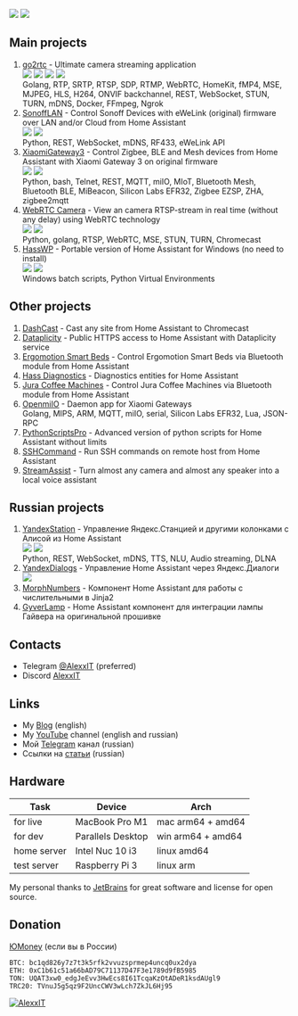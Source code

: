 [![](https://img.shields.io/github/stars/AlexxIT?style=flat-square&logo=github)][1] ![](https://img.shields.io/github/followers/AlexxIT?style=flat-square&logo=github)

[1]: https://github.com/AlexxIT
[2]: https://github.com/AlexxIT/go2rtc
[3]: https://hub.docker.com/r/alexxit/go2rtc
[4]: https://github.com/AlexxIT/SonoffLAN
[5]: https://github.com/AlexxIT/XiaomiGateway3
[6]: https://github.com/AlexxIT/WebRTC
[7]: https://github.com/AlexxIT/HassWP
[8]: https://github.com/AlexxIT/HassWP/releases
[9]: https://github.com/AlexxIT/YandexStation
[10]: https://github.com/AlexxIT/go2rtc/releases

## Main projects

1. [go2rtc](https://github.com/AlexxIT/go2rtc) - Ultimate camera streaming application  
   [![](https://img.shields.io/github/stars/AlexxIT/go2rtc?style=flat-square&logo=github)][2] ![](https://img.shields.io/github/forks/AlexxIT/go2rtc?style=flat-square&logo=github) [![](https://img.shields.io/docker/pulls/alexxit/go2rtc?style=flat-square&logo=docker&logoColor=white&label=pulls)][3] [![](https://img.shields.io/github/downloads/AlexxIT/go2rtc/total?color=blue&style=flat-square&logo=github)][10]  
   Golang, RTP, SRTP, RTSP, SDP, RTMP, WebRTC, HomeKit, fMP4, MSE, MJPEG, HLS, H264, ONVIF backchannel, REST, WebSocket, STUN, TURN, mDNS, Docker, FFmpeg, Ngrok
2. [SonoffLAN](https://github.com/AlexxIT/SonoffLAN) - Control Sonoff Devices with eWeLink (original) firmware over LAN and/or Cloud from Home Assistant  
   [![](https://img.shields.io/github/stars/AlexxIT/SonoffLAN?style=flat-square&logo=github)][4] ![](https://img.shields.io/github/forks/AlexxIT/SonoffLAN?style=flat-square&logo=github)  
   Python, REST, WebSocket, mDNS, RF433, eWeLink API
3. [XiaomiGateway3](https://github.com/AlexxIT/XiaomiGateway3) - Control Zigbee, BLE and Mesh devices from Home Assistant with Xiaomi Gateway 3 on original firmware  
   [![](https://img.shields.io/github/stars/AlexxIT/XiaomiGateway3?style=flat-square&logo=github)][5] ![](https://img.shields.io/github/forks/AlexxIT/XiaomiGateway3?style=flat-square&logo=github)  
   Python, bash, Telnet, REST, MQTT, miIO, MIoT, Bluetooth Mesh, Bluetooth BLE, MiBeacon, Silicon Labs EFR32, Zigbee EZSP, ZHA, zigbee2mqtt
4. [WebRTC Camera](https://github.com/AlexxIT/WebRTC) - View an camera RTSP-stream in real time (without any delay) using WebRTC technology  
   [![](https://img.shields.io/github/stars/AlexxIT/WebRTC?style=flat-square&logo=github)][6] ![](https://img.shields.io/github/forks/AlexxIT/WebRTC?style=flat-square&logo=github)  
   Python, golang, RTSP, WebRTC, MSE, STUN, TURN, Chromecast
5. [HassWP](https://github.com/AlexxIT/HassWP) - Portable version of Home Assistant for Windows (no need to install)  
   [![](https://img.shields.io/github/stars/AlexxIT/HassWP?style=flat-square&logo=github)][7] [![](https://img.shields.io/github/downloads/AlexxIT/HassWP/total?color=blue&style=flat-square&logo=github)][8]  
   Windows batch scripts, Python Virtual Environments

## Other projects

1. [DashCast](https://github.com/AlexxIT/DashCast) - Cast any site from Home Assistant to Chromecast
2. [Dataplicity](https://github.com/AlexxIT/Dataplicity) - Public HTTPS access to Home Assistant with Dataplicity service
3. [Ergomotion Smart Beds](https://github.com/AlexxIT/Ergomotion) - Control Ergomotion Smart Beds via Bluetooth module from Home Assistant
4. [Hass Diagnostics](https://github.com/AlexxIT/HassDiagnostics) - Diagnostics entities for Home Assistant
5. [Jura Coffee Machines](https://github.com/AlexxIT/Jura) - Control Jura Coffee Machines via Bluetooth module from Home Assistant
6. [OpenmiIO](https://github.com/AlexxIT/openmiio_agent) - Daemon app for Xiaomi Gateways  
   Golang, MIPS, ARM, MQTT, miIO, serial, Silicon Labs EFR32, Lua, JSON-RPC
7. [PythonScriptsPro](https://github.com/AlexxIT/PythonScriptsPro) - Advanced version of python scripts for Home Assistant without limits
8. [SSHCommand](https://github.com/AlexxIT/SSHCommand) - Run SSH commands on remote host from Home Assistant
9. [StreamAssist](https://github.com/AlexxIT/StreamAssist) - Turn almost any camera and almost any speaker into a local voice assistant

## Russian projects

1. [YandexStation](https://github.com/AlexxIT/YandexStation) - Управление Яндекс.Станцией и другими колонками с Алисой из Home Assistant  
   [![](https://img.shields.io/github/stars/AlexxIT/YandexStation?style=flat-square&logo=github)][9] ![](https://img.shields.io/github/forks/AlexxIT/YandexStation?style=flat-square&logo=github)  
   Python, REST, WebSocket, mDNS, TTS, NLU, Audio streaming, DLNA
2. [YandexDialogs](https://github.com/AlexxIT/YandexDialogs) - Управление Home Assistant через Яндекс.Диалоги  
   ![](https://img.shields.io/github/stars/AlexxIT/YandexDialogs?style=flat-square&logo=github)
3. [MorphNumbers](https://github.com/AlexxIT/MorphNumbers) - Компонент Home Assistant для работы с числительными в Jinja2
4. [GyverLamp](https://github.com/AlexxIT/GyverLamp) - Home Assistant компонент для интеграции лампы Гайвера на оригинальной прошивке

## Contacts

- Telegram [@AlexxIT](https://t.me/AlexxIT) (preferred)
- Discord [AlexxIT](https://discordapp.com/users/AlexxIT)

## Links

- My [Blog](https://github.com/AlexxIT/Blog) (english)
- My [YouTube](https://www.youtube.com/c/AlexxIT) channel (english and russian)
- Мой [Telegram](https://t.me/AlexxIT_SmartHome) канал (russian)
- Ссылки на [статьи](https://github.com/AlexxIT/AlexxIT/blob/master/ARTICLES.md) (russian)

## Hardware

| Task | Device | Arch |
|------|--------|------|
| for live    | MacBook Pro M1    | mac arm64 + amd64 |
| for dev     | Parallels Desktop | win arm64 + amd64 |
| home server | Intel Nuc 10 i3   | linux amd64         |
| test server | Raspberry Pi 3    | linux arm           |

My personal thanks to [JetBrains](https://www.jetbrains.com/) for great software and license for open source.

## Donation

[ЮMoney](https://yoomoney.ru/to/41001428278477) (если вы в России)

```
BTC: bc1qd826y7z7t3k5rfk2vvuzsprmep4uncq0ux2dya
ETH: 0xC1b61c51a66bAD79C71137D47F3e1789d9fB5985
TON: UQAT3xw0_edgJeEvv3HwEcs8I61TcqaKzOtADeR1ksdAUgl9
TRC20: TVnuJ5g5qz9F2UncCWV3wLch7ZkJL6Hj95
```

[![AlexxIT](https://github-readme-stats.vercel.app/api?username=alexxit&hide=prs,issues&show_icons=true)](https://github.com/anuraghazra/github-readme-stats)
